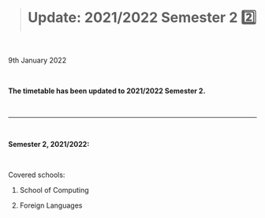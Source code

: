 > # Update: 2021/2022 Semester 2 2️⃣

<br>

9th January 2022

<br>

**The timetable has been updated to 2021/2022 Semester 2.**

<br>

---
<br>

**Semester 2, 2021/2022:**

<br>

Covered schools:

1. School of Computing

1. Foreign Languages